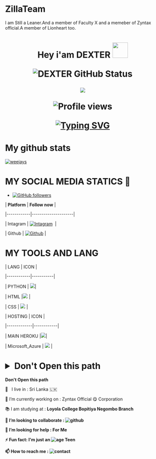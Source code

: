 # ZillaTeam
I am Still a Leaner.And a member of Faculty X and a memeber of Zyntax official.A member of Lionheart too.

<h1 align="center">Hey i'am DEXTER <img src="https://camo.githubusercontent.com/2c8b3670d933220ae3c023fa1d568682975cce3f10799d0d3ff5ecac394b4ee8/68747470733a2f2f6d656469612e67697068792e636f6d2f6d656469612f31326f75664342304d795a31476f2f67697068792e676966" width="50px">

![DEXTER GitHub Status](https://github-readme-stats.vercel.app/api?username=weejays&show_icons=true&theme=midnight-purple)

 

<img align="center" src="https://raw.githubusercontent.com/onimur/.github/master/.resources/git-header.svg" style="max-width:20%;">

 

 ![Profile views](https://gpvc.arturio.dev/slgeekshow)

 

 [![Typing SVG](https://readme-typing-svg.herokuapp.com?color=66FF00&lines=-%3E+Deploy+some+bots;-%3E+Github+student;-%3E+Codes+learner;-%3EYoutuber;-%3E+OL+student;-%3E+Html+user)](https://git.io/typing-svg)

 

# My github stats

<p align="left"> <a href="https://github.com/Bot361"><img src="https://github-profile-trophy.vercel.app/?username=weejays&no-bg=true" alt="weejays" /></a> </p>


 

# MY SOCIAL MEDIA STATICS 👋 

- [![GitHub followers](https://img.shields.io/github/followers/weejays.svg?style=social&label=Follow&maxAge=2592000)](https://github.com/weejays?tab=followers)

 
| **Platform** |  **Follow now**   |

|------------|---------------------|

|  Intagram | [![Intagram](https://img.shields.io/badge/Follow%20me%20on%20Instagram-4d267a?style=style=flat&labelColor=224242&logoColor=white&for-the-badge&logo=instagram)](https://www.instagram.com/wee_jay_s/)&nbsp; |

| Github | [![Github](https://img.shields.io/badge/Github-000000?style=style=flat&labelColor=224242&logoColor=white&for-the-badge&logo=github)](https://github.com/weejays) |

 

# MY TOOLS AND LANG

|  LANG  |  ICON   |

|------------|-----------|

| PYTHON  | <a href="#"><img src="https://img.shields.io/badge/Python-14354C?style=for-the-badge&logo=python&logoColor=white"></a>|

|  HTML |<a href="#"><img src="https://img.shields.io/badge/HTML5-E34F26?style=for-the-badge&logo=html5&logoColor=white"></a> |

| CSS  | <a href="#"><img src="https://img.shields.io/badge/CSS3-1572B6?style=for-the-badge&logo=css3&logoColor=white"></a> |

 

 

| HOSTING  |  ICON  |

|-------------|------------|

| MAIN HEROKU  |<a href="#"><img src="https://img.shields.io/badge/Heroku-430098?style=for-the-badge&logo=heroku&logoColor=white"></a>|

| Microsoft_Azure | <a href="#"><img src="https://img.shields.io/badge/Microsoft_Azure-0089D6?style=for-the-badge&logo=microsoft-azure&logoColor=white"></a> |

<h1><details>

  <summary><b>Don't Open this path </b></summary>

 </details></h1>

  <summary><b>Don't Open this path </b></summary>

  🚶‍ &nbsp; I live in : Sri Lanka 🇱🇰  <br>

  🔭 I’m currently working on : Zyntax Official 😋 Corporation  <br>

  📚 I am studying at : <b> Loyola College Bopitiya Negombo Branch <b> <br>

  👯 I’m looking to collaborate : ![github](https://img.shields.io/badge/On-Github-black)  <br>

  🤔 I’m looking for help : For  Me  <br>

  ⚡ Fun fact: I'm just an ![age](https://img.shields.io/badge/Age-15-blue) Teen 

 

  📫 How to reach me : ![contact](https://img.shields.io/badge/Contact%20me-On%20Telegram-blue)

 

 

 


